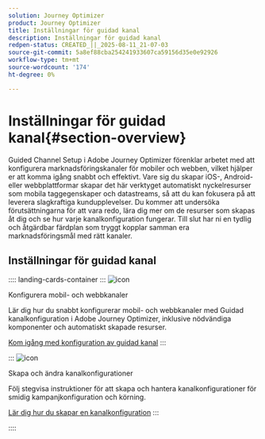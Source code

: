 ```yaml
---
solution: Journey Optimizer
product: Journey Optimizer
title: Inställningar för guidad kanal
description: Inställningar för guidad kanal
redpen-status: CREATED_||_2025-08-11_21-07-03
source-git-commit: 5a8ef88cba254241933607ca59156d35e0e92926
workflow-type: tm+mt
source-wordcount: '174'
ht-degree: 0%

---
```



# Inställningar för guidad kanal{#section-overview}

Guided Channel Setup i Adobe Journey Optimizer förenklar arbetet med att konfigurera marknadsföringskanaler för mobiler och webben, vilket hjälper er att komma igång snabbt och effektivt. Vare sig du skapar iOS-, Android- eller webbplattformar skapar det här verktyget automatiskt nyckelresurser som mobila taggegenskaper och datastreams, så att du kan fokusera på att leverera slagkraftiga kundupplevelser. Du kommer att undersöka förutsättningarna för att vara redo, lära dig mer om de resurser som skapas åt dig och se hur varje kanalkonfiguration fungerar. Till slut har ni en tydlig och åtgärdbar färdplan som tryggt kopplar samman era marknadsföringsmål med rätt kanaler.

## Inställningar för guidad kanal

:::: landing-cards-container
:::
![icon](https://cdn.experienceleague.adobe.com/icons/gear.svg)

Konfigurera mobil- och webbkanaler

Lär dig hur du snabbt konfigurerar mobil- och webbkanaler med Guidad kanalkonfiguration i Adobe Journey Optimizer, inklusive nödvändiga komponenter och automatiskt skapade resurser.

[Kom igång med konfiguration av guidad kanal](../using/configuration/set-mobile-config.md)
:::

:::
![icon](https://cdn.experienceleague.adobe.com/icons/list-check.svg)

Skapa och ändra kanalkonfigurationer

Följ stegvisa instruktioner för att skapa och hantera kanalkonfigurationer för smidig kampanjkonfiguration och körning.

[Lär dig hur du skapar en kanalkonfiguration](../using/configuration/create-channel-set-up.md)
:::

::::

